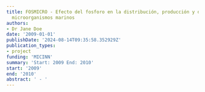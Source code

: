 ```yaml
---
title: FOSMICRO - Efecto del fosforo en la distribución, producción y diversidad de
  microorganismos marinos
authors:
- Dr Jane Doe
date: '2009-01-01'
publishDate: '2024-08-14T09:35:58.352929Z'
publication_types:
- project
funding: 'MICINN'
summary: 'Start: 2009 End: 2010'
start: '2009'
end: '2010'
abstract: ' - '
---
```

